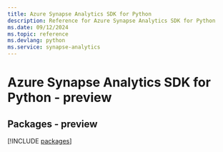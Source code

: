 ```yaml
---
title: Azure Synapse Analytics SDK for Python
description: Reference for Azure Synapse Analytics SDK for Python
ms.date: 09/12/2024
ms.topic: reference
ms.devlang: python
ms.service: synapse-analytics
---
```

# Azure Synapse Analytics SDK for Python - preview
## Packages - preview
[!INCLUDE [packages](synapse-analytics-index.md)]